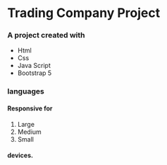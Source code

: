# Trading Company Project
### A project created with
+ Html
+ Css
+ Java Script
+ Bootstrap 5
### languages
#### Responsive for
1. Large
2. Medium
3. Small
#### devices.
